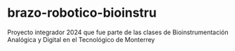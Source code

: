 # brazo-robotico-bioinstru
Proyecto integrador 2024 que fue parte de las clases de Bioinstrumentación Analógica y Digital en el Tecnológico de Monterrey
